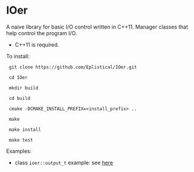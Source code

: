 # IOer

A naive library for basic I/O control written in C++11. 
Manager classes that help control the program I/O.

* C++11 is required.

To install:
```
 git clone https://github.com/Eplistical/IOer.git
 
 cd IOer
 
 mkdir build
 
 cd build
 
 cmake -DCMAKE_INSTALL_PREFIX=<install_prefix> .. 
 
 make
 
 make install
 
 make test
```

Examples:
* class `ioer::output_t` example: see [here](examples/example_output_t.cpp)
